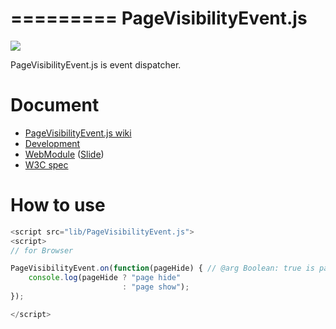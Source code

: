=========
PageVisibilityEvent.js
=========

![](https://travis-ci.org/uupaa/PageVisibilityEvent.js.png)

PageVisibilityEvent.js is event dispatcher.

# Document

- [PageVisibilityEvent.js wiki](https://github.com/uupaa/PageVisibilityEvent.js/wiki/PageVisibilityEvent)
- [Development](https://github.com/uupaa/WebModule/wiki/Development)
- [WebModule](https://github.com/uupaa/WebModule) ([Slide](http://uupaa.github.io/Slide/slide/WebModule/index.html))
- [W3C spec](http://www.w3.org/TR/page-visibility/)


# How to use

```js
<script src="lib/PageVisibilityEvent.js">
<script>
// for Browser

PageVisibilityEvent.on(function(pageHide) { // @arg Boolean: true is page-hide
    console.log(pageHide ? "page hide"
                         : "page show");
});

</script>
```

